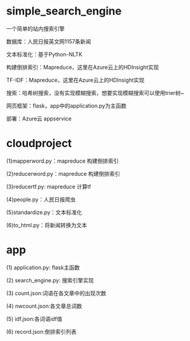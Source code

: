 # simple_search_engine
一个简单的站内搜索引擎

数据库：人民日报英文网1157条新闻

文本标准化：基于Python-NLTK

构建倒排索引：Mapreduce，这里在Azure云上的HDInsight实现

TF-IDF：Mapreduce，这里在Azure云上的HDInsight实现

搜索：哈希树搜索，没有实现模糊搜索，想要实现模糊搜索可以使用trier树~

网页框架：flask，app中的application.py为主函数

部署：Azure云 appservice

# cloudproject
(1)mapperword.py：mapreduce 构建倒排索引

(2)reducerword.py：mapreduce 构建倒排索引

(3)reducertf.py: mapreduce 计算tf

(4)people.py：人民日报爬虫

(5)standardize.py：文本标准化

(6)to_html.py：将新闻转换为文本

# app
(1) application.py: flask主函数

(2) search_engine.py: 搜索引擎实现

(3) count.json:词语在各文章中的出现次数

(4) nwcount.json:各文章总词数

(5) idf.json:各词语idf值

(6) record.json:倒排索引列表

